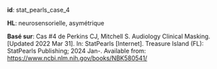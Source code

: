 __id__: stat_pearls_case_4

__HL__: neurosensorielle, asymétrique

__Basé sur__: Cas #4 de Perkins CJ, Mitchell S. Audiology Clinical Masking. [Updated 2022 Mar 31]. In: StatPearls [Internet]. Treasure Island (FL): StatPearls Publishing; 2024 Jan-. Available from: https://www.ncbi.nlm.nih.gov/books/NBK580541/
